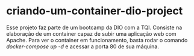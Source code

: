 # criando-um-container-dio-project

<p>
  Esse projeto faz parte de um bootcamp da DIO com a TQI. Consiste na elaboração de um container capaz de subir uma aplicação web
  com Apache. Para ver o container em funcionamento, basta rodar o comando <i>docker-compose up -d</i> 
  e acessar a porta 80 de sua máquina.
</p>
  
